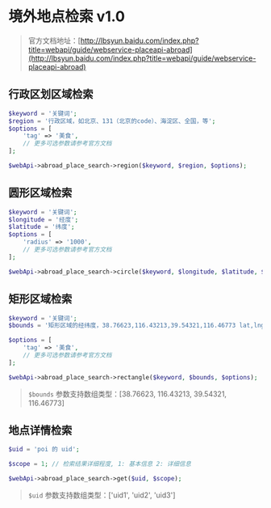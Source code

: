 # 境外地点检索 v1.0

> 官方文档地址：[http://lbsyun.baidu.com/index.php?title=webapi/guide/webservice-placeapi-abroad](http://lbsyun.baidu.com/index.php?title=webapi/guide/webservice-placeapi-abroad)

## 行政区划区域检索

```php
$keyword = '关键词';
$region = '行政区域，如北京、131（北京的code）、海淀区、全国，等';
$options = [
    'tag' => '美食',
    // 更多可选参数请参考官方文档
];

$webApi->abroad_place_search->region($keyword, $region, $options);
```

## 圆形区域检索

```php
$keyword = '关键词';
$longitude = '经度';
$latitude = '纬度';
$options = [
    'radius' => '1000',
    // 更多可选参数请参考官方文档
];

$webApi->abroad_place_search->circle($keyword, $longitude, $latitude, $options);
```

## 矩形区域检索

```php
$keyword = '关键词';
$bounds = '矩形区域的经纬度，38.76623,116.43213,39.54321,116.46773 lat,lng(左下角坐标),lat,lng(右上角坐标)';

$options = [
    'tag' => '美食',
    // 更多可选参数请参考官方文档
];

$webApi->abroad_place_search->rectangle($keyword, $bounds, $options);
```


> `$bounds` 参数支持数组类型：[38.76623, 116.43213, 39.54321, 116.46773]

## 地点详情检索

````php
$uid = 'poi 的 uid';

$scope = 1; // 检索结果详细程度, 1: 基本信息 2: 详细信息

$webApi->abroad_place_search->get($uid, $scope);
````

> `$uid` 参数支持数组类型：['uid1', 'uid2', 'uid3']
